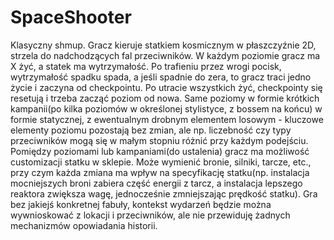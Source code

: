 # SpaceShooter

Klasyczny shmup. Gracz kieruje statkiem kosmicznym w płaszczyźnie 2D, strzela do nadchodzących fal przeciwników. W każdym poziomie gracz ma X żyć, a statek ma wytrzymałość. Po trafieniu przez wrogi pocisk, wytrzymałość spadku spada, a jeśli spadnie do zera, to gracz traci jedno życie i zaczyna od checkpointu. Po utracie wszystkich żyć, checkpointy się resetują i trzeba zacząć poziom od nowa. Same poziomy w formie krótkich kampanii(po kilka poziomów w określonej stylistyce, z bossem na końcu) w formie statycznej, z ewentualnym drobnym elementem losowym - kluczowe elementy poziomu pozostają bez zmian, ale np. liczebność czy typy przeciwników mogą się w małym stopniu różnić przy każdym podejściu. Pomiędzy poziomami lub kampaniami(do ustalenia) gracz ma możliwość customizacji statku w sklepie. Może wymienić bronie, silniki, tarcze, etc., przy czym każda zmiana ma wpływ na specyfikację statku(np. instalacja mocniejszych broni zabiera część energii z tarcz, a instalacja lepszego reaktora zwiększa wagę, jednocześnie zmniejszając prędkość statku). Gra bez jakiejś konkretnej fabuły, kontekst wydarzeń będzie można wywnioskować z lokacji i przeciwników, ale nie przewiduję żadnych mechanizmów opowiadania historii.
					
